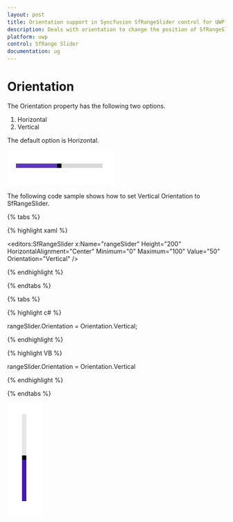 ```yaml
---
layout: post
title: Orientation support in Syncfusion SfRangeSlider control for UWP
description: Deals with orientation to change the position of SfRangeSlider control for UWP  
platform: uwp
control: SfRange Slider 
documentation: ug
---
```


# Orientation  

The Orientation property has the following two options.  

1. Horizontal  
2. Vertical 

The default option is Horizontal.  

![RangeSlider Orientation Horizontal view](Orientation_images/Orientation_img1.jpg)

The following code sample shows how to set Vertical Orientation to SfRangeSlider.  

{% tabs %}

{% highlight xaml %}

<editors:SfRangeSlider x:Name="rangeSlider" Height="200" HorizontalAlignment="Center" Minimum="0" Maximum="100" Value="50" Orientation="Vertical"  />

{% endhighlight %}

{% endtabs %}

{% tabs %}

{% highlight c# %}

   rangeSlider.Orientation = Orientation.Vertical;

{% endhighlight %}

{% highlight VB %}

   rangeSlider.Orientation = Orientation.Vertical

{% endhighlight %}

{% endtabs %}

![RangeSlider Orientation Vertical view](Orientation_images/Orientation_img2.jpg)





